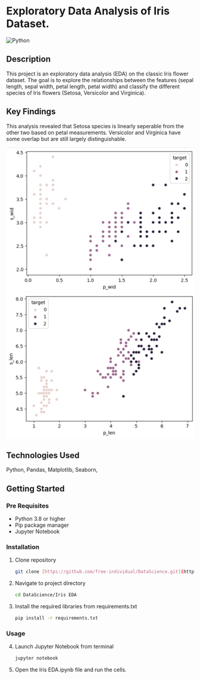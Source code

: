 # Exploratory Data Analysis of Iris Dataset.
![Python](https://img.shields.io/badge/python-3.13.3-red)

## Description

This project is an exploratory data analysis (EDA) on the classic Iris flower dataset. The goal is to explore the relationships between the features (sepal length, sepal width, petal length, petal width) and classify the different species of Iris flowers (Setosa, Versicolor and Virginica).

## Key Findings

This analysis revealed that Setosa species is linearly seperable from the other two based on petal measurements. Versicolor and Virginica have some overlap but are still largely distinguishable.

<img src="./Assets/PetalWidth%20vs.%20SepalWidth.png" alt="Seaborn Scatter Plot of Iris Data: Petal width against Sepal width" width="600">

<img src="./Assets/PetalLength%20vs.%20SepalLength.png" alt="Seaborn Scatter Plot of Iris Data: Petal Length against Sepal Length" width="600">

## Technologies Used
Python,
Pandas,
Matplotlib,
Seaborn,

## Getting Started

### Pre Requisites
- Python 3.8 or higher
- Pip package manager
- Jupyter Notebook

### Installation
1. Clone repository
    ```sh
    git clone [https://github.com/free-individual/DataScience.git](https://github.com/free-individual/DataScience.git)

2. Navigate to project directory
    ```sh
    cd DataScience/Iris EDA

3. Install the required libraries from requirements.txt
    ```sh
    pip install -r requirements.txt

### Usage
4. Launch Jupyter Notebook from terminal
    ```sh
    jupyter notebook

5. Open the Iris EDA.ipynb file and run the cells.
